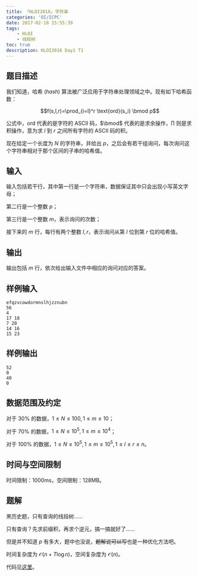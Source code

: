 ```yaml
---
title: 「HLOI2016」字符串
categories: 'OI/ICPC'
date: 2017-02-18 15:55:39
tags:
	- HLOI
	- 线段树
toc: true
description: HLOI2016 Day1 T1
---
```


## 题目描述
我们知道，哈希 (*hash*) 算法被广泛应用于字符串处理领域之中。现有如下哈希函数：

$$f(s,l,r)=\prod_{i=l}^r \text{ord}(s_i) \bmod p$$

公式中，$\text{ord}$ 代表的是字符的 ASCII 码，$\bmod$ 代表的是求余操作，$\prod$ 则是求积操作，意为求 $l$ 到 $r$ 之间所有字符的 ASCII 码的积。

现在给定一个长度为 $N$ 的字符串，并给出 $p$，之后会有若干组询问，每次询问这个字符串相对于那个区间的子串的哈希值。

## 输入
输入包括若干行，其中第一行是一个字符串，数据保证其中只会出现小写英文字母；

第二行是一个整数 $p$；

第三行是一个整数 $m$，表示询问的次数；

接下来的 $m$ 行，每行有两个整数 $l,r$，表示询问从第 $l$ 位到第 $r$ 位的哈希值。

## 输出
输出包括 $m$ 行，依次给出输入文件中相应的询问对应的答案。

## 样例输入
```
efqzvcowdormnslhjzznubn
56
4
17 18
7 20
14 16
15 23
```

## 样例输出
```
52
0
40
0
```

## 数据范围及约定
对于 $30\%$ 的数据，$1\le N\le 100,1\le m\le 10$；

对于 $70\%$ 的数据，$1\le N\le 10^5,1\le m\le 10^4$；

对于 $100\%$ 的数据，$1\le N\le 10^5,1\le m\le 10^5,1\le l\le r\le n$。

## 时间与空间限制
时间限制：$1000\text{ms}$，空间限制：$128\text{MB}$。

## 题解
黑历史题，只有查询的线段树……

只有查询？先求前缀积，再求个逆元，搞一搞就好了……

但是并不知道 $p$ 有多大，题中也没说，~~题解说可以写~~也是一种优化方法吧。

时间复杂度为 $\mathcal{O}(n+T\log n)$，空间复杂度为 $\mathcal{O}(n)$。

代码见[这里](https://github.com/HeRaNO/OI-ICPC-Codes/blob/master/HSAHRBNUOJ/P38xx/P3871.cpp)。
